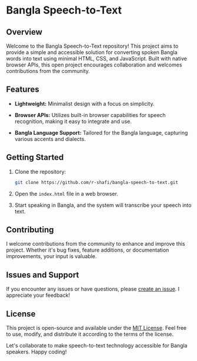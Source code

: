# Bangla Speech-to-Text

## Overview

Welcome to the Bangla Speech-to-Text repository! This project aims to provide a simple and accessible solution for converting spoken Bangla words into text using minimal HTML, CSS, and JavaScript. Built with native browser APIs, this open project encourages collaboration and welcomes contributions from the community.

## Features

- **Lightweight:** Minimalist design with a focus on simplicity.
- **Browser APIs:** Utilizes built-in browser capabilities for speech recognition, making it easy to integrate and use.

- **Bangla Language Support:** Tailored for the Bangla language, capturing various accents and dialects.

## Getting Started

1. Clone the repository:

   ```bash
   git clone https://github.com/r-shafi/bangla-speech-to-text.git
   ```

2. Open the `index.html` file in a web browser.

3. Start speaking in Bangla, and the system will transcribe your speech into text.

## Contributing

I welcome contributions from the community to enhance and improve this project. Whether it's bug fixes, feature additions, or documentation improvements, your input is valuable.

## Issues and Support

If you encounter any issues or have questions, please [create an issue](https://github.com/r-shafi/bangla-speech-to-text/issues). I appreciate your feedback!

## License

This project is open-source and available under the [MIT License](LICENSE). Feel free to use, modify, and distribute it according to the terms of the license.

Let's collaborate to make speech-to-text technology accessible for Bangla speakers. Happy coding!
